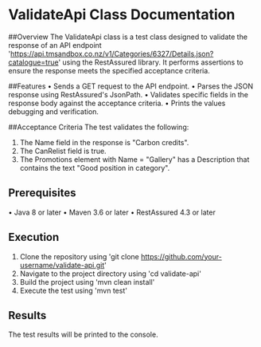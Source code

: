 # ValidateApi Class Documentation

##Overview
The ValidateApi class is a test class designed to validate the response of an API endpoint 'https://api.tmsandbox.co.nz/v1/Categories/6327/Details.json?catalogue=true' using the RestAssured library. It performs assertions to ensure the response meets the specified acceptance criteria.


##Features
	• Sends a GET request to the API endpoint.
	• Parses the JSON response using RestAssured's JsonPath.
	• Validates specific fields in the response body against the acceptance criteria.
	• Prints the values debugging and verification.


##Acceptance Criteria
The test validates the following:

1. The Name field in the response is "Carbon credits".
2. The CanRelist field is true.
3. The Promotions element with Name = "Gallery" has a Description that contains the text "Good position in category".


## Prerequisites

  • Java 8 or later
	• Maven 3.6 or later
	• RestAssured 4.3 or later
	

## Execution

1. Clone the repository using 'git clone https://github.com/your-username/validate-api.git'
2. Navigate to the project directory using 'cd validate-api'
3. Build the project using 'mvn clean install'
4. Execute the test using 'mvn test'

## Results

The test results will be printed to the console.
